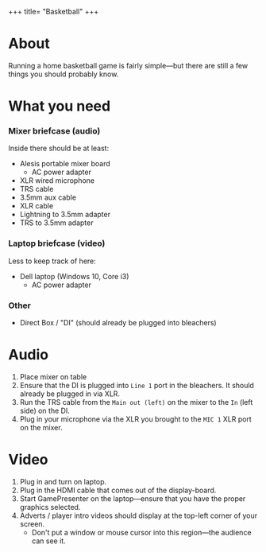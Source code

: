 +++
title= "Basketball"
+++

# About
Running a home basketball game is fairly simple—but there are still a few things you should probably know.

# What you need

### Mixer briefcase (audio)
Inside there should be at least:

- Alesis portable mixer board
	- AC power adapter
- XLR wired microphone
- TRS cable
- 3.5mm aux cable
- XLR cable
- Lightning to 3.5mm adapter
- TRS to 3.5mm adapter

### Laptop briefcase (video)
Less to keep track of here:

- Dell laptop (Windows 10, Core i3)
	- AC power adapter

### Other

- Direct Box / "DI" (should already be plugged into bleachers)

# Audio

1. Place mixer on table
2. Ensure that the DI is plugged into `Line 1` port in the bleachers. It should already be plugged in via XLR.
3. Run the TRS cable from the `Main out (left)` on the mixer to the `In` (left side) on the DI.
4. Plug in your microphone via the XLR you brought to the `MIC 1` XLR port on the mixer.

# Video

1. Plug in and turn on laptop.
2. Plug in the HDMI cable that comes out of the display-board.
3. Start GamePresenter on the laptop—ensure that you have the proper graphics selected.
4. Adverts / player intro videos should display at the top-left corner of your screen.
	- Don't put a window or mouse cursor into this region—the audience can see it.